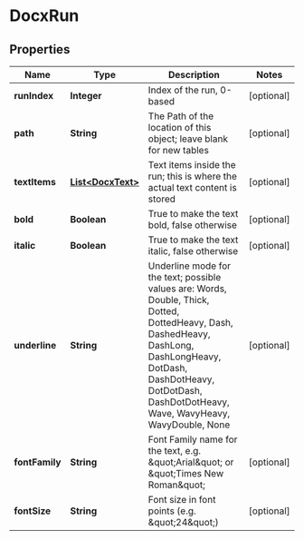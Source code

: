 
# DocxRun

## Properties
Name | Type | Description | Notes
------------ | ------------- | ------------- | -------------
**runIndex** | **Integer** | Index of the run, 0-based |  [optional]
**path** | **String** | The Path of the location of this object; leave blank for new tables |  [optional]
**textItems** | [**List&lt;DocxText&gt;**](DocxText.md) | Text items inside the run; this is where the actual text content is stored |  [optional]
**bold** | **Boolean** | True to make the text bold, false otherwise |  [optional]
**italic** | **Boolean** | True to make the text italic, false otherwise |  [optional]
**underline** | **String** | Underline mode for the text; possible values are: Words, Double, Thick, Dotted, DottedHeavy, Dash, DashedHeavy, DashLong, DashLongHeavy, DotDash, DashDotHeavy, DotDotDash, DashDotDotHeavy, Wave, WavyHeavy, WavyDouble, None |  [optional]
**fontFamily** | **String** | Font Family name for the text, e.g. \&quot;Arial\&quot; or \&quot;Times New Roman\&quot; |  [optional]
**fontSize** | **String** | Font size in font points (e.g. \&quot;24\&quot;) |  [optional]



